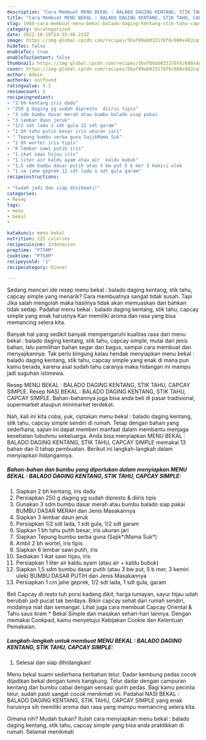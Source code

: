 ```yaml
---
description: "Cara Membuat MENU BEKAL : BALADO DAGING KENTANG, STIK TAHU, CAPCAY SIMPLEAnti Ribet"
title: "Cara Membuat MENU BEKAL : BALADO DAGING KENTANG, STIK TAHU, CAPCAY SIMPLEAnti Ribet"
slug: 1948-cara-membuat-menu-bekal-balado-daging-kentang-stik-tahu-capcay-simpleanti-ribet
category: Uncategorized
date: 2022-10-19T14:55:48.233Z
image: https://img-global.cpcdn.com/recipes/5baf89ab033176f8/680x482cq70/menu-bekal-balado-daging-kentang-stik-tahu-capcay-simple-foto-resep-utama.jpg
hideToc: false
enableToc: true
enableTocContent: false
thumbnail: https://img-global.cpcdn.com/recipes/5baf89ab033176f8/680x482cq70/menu-bekal-balado-daging-kentang-stik-tahu-capcay-simple-foto-resep-utama.jpg
cover: https://img-global.cpcdn.com/recipes/5baf89ab033176f8/680x482cq70/menu-bekal-balado-daging-kentang-stik-tahu-capcay-simple-foto-resep-utama.jpg
author: Admin
authorAv: notfound
ratingvalue: 4.3
reviewcount: 5
recipeingredient:
- "2 bh kentang iris dadu"
- "250 g daging yg sudah dipresto  diiris tipis"
- "3 sdm bumbu dasar merah atau bumbu balado siap pakai                      BUMBU DASAR MERAH dan Jenis Masakannya"
- "3 lembar daun jeruk"
- "1/2 sdt lada 1 sdt gula 12 sdt garam"
- "1 bh tahu putih besar iris ukuran jari"
- " Tepung bumbu serba guna SajikMama Suk"
- "2 bh wortel iris tipis"
- "6 lembar sawi putih iris"
- "1 ikat sawi hijau iris"
- "1 liter air kaldu ayam atau air  kaldu bubuk"
- "1,5 sdm bumbu dasar putih atau 3 bw put 5 b mer 3 kemiri ulek                      BUMBU DASAR PUTIH dan Jenis Masakannya"
- "1 cm jahe geprek 12 sdt lada 1 sdt gula garam"
recipeinstructions:

- "Sudah jadi dan siap dinikmati!"
categories:
- Resep
tags:
- menu
- bekal
- 

katakunci: menu bekal  
nutrition: 225 calories
recipecuisine: Indonesian
preptime: "PT30M"
cooktime: "PT58M"
recipeyield: "1"
recipecategory: Dinner

---
```



Sedang mencari ide resep menu bekal : balado daging kentang, stik tahu, capcay simple yang menarik? Cara membuatnya sangat tidak susah. Tapi Jika salah mengolah maka hasilnya tidak akan memuaskan dan bahkan tidak sedap. Padahal menu bekal : balado daging kentang, stik tahu, capcay simple yang enak harusnya Kan memiliki aroma dan rasa yang bisa memancing selera kita.


Banyak hal yang sedikit banyak mempengaruhi kualitas rasa dari menu bekal : balado daging kentang, stik tahu, capcay simple, mulai dari jenis bahan, lalu pemilihan bahan segar dan bagus, sampai cara membuat dan menyajikannya. Tak perlu bingung kalau hendak menyiapkan menu bekal : balado daging kentang, stik tahu, capcay simple yang enak di mana pun kamu berada, karena asal sudah tahu caranya maka hidangan ini mampu jadi suguhan istimewa.

Resep MENU BEKAL : BALADO DAGING KENTANG, STIK TAHU, CAPCAY SIMPLE. Resep NASI BEKAL : BALADO DAGING KENTANG, STIK TAHU, CAPCAY SIMPLE. Bahan-bahannya juga bisa anda beli di pasar tradisional, supermarket ataupun minimarket terdekat.


Nah, kali ini kita coba, yuk, ciptakan menu bekal : balado daging kentang, stik tahu, capcay simple sendiri di rumah. Tetap dengan bahan yang sederhana, sajian ini dapat memberi manfaat dalam membantu menjaga kesehatan tubuhmu sekeluarga. Anda bisa menyiapkan MENU BEKAL : BALADO DAGING KENTANG, STIK TAHU, CAPCAY SIMPLE memakai 13 bahan dan 0 tahap pembuatan. Berikut ini langkah-langkah dalam menyiapkan hidangannya.

<!--inarticleads1-->

##### Bahan-bahan dan bumbu yang diperlukan dalam menyiapkan MENU BEKAL : BALADO DAGING KENTANG, STIK TAHU, CAPCAY SIMPLE:

1. Siapkan 2 bh kentang, iris dadu
1. Persiapkan 250 g daging yg sudah dipresto &amp; diiris tipis
1. Gunakan 3 sdm bumbu dasar merah atau bumbu balado siap pakai                      BUMBU DASAR MERAH dan Jenis Masakannya
1. Siapkan 3 lembar daun jeruk
1. Persiapkan 1/2 sdt lada, 1 sdt gula, 1/2 sdt garam
1. Siapkan 1 bh tahu putih besar, iris ukuran jari
1. Siapkan  Tepung bumbu serba guna (Sajik*/Mama Suk*)
1. Ambil 2 bh wortel, iris tipis
1. Siapkan 6 lembar sawi putih, iris
1. Sediakan 1 ikat sawi hijau, iris
1. Persiapkan 1 liter air kaldu ayam (atau air + kaldu bubuk)
1. Siapkan 1,5 sdm bumbu dasar putih (atau 3 bw put, 5 b mer, 3 kemiri ulek)                      BUMBU DASAR PUTIH dan Jenis Masakannya
1. Persiapkan 1 cm jahe geprek, 1/2 sdt lada, 1 sdt gula, garam


Beli Capcay di resto tuh porsi kadang dikit, harga lumayan, sayur hijau udah berubah jadi pucat tak berdaya. Bikin capcay sehat dari rumah sendiri, modalnya niat dan semangat. Lihat juga cara membuat Capcay Oriental &amp; Tahu saus tiram * Bekal Simple dan masakan sehari-hari lainnya. Dengan memakai Cookpad, kamu menyetujui Kebijakan Cookie dan Ketentuan Pemakaian. 

<!--inarticleads2-->

##### Langkah-langkah untuk membuat MENU BEKAL : BALADO DAGING KENTANG, STIK TAHU, CAPCAY SIMPLE:


1. Selesai dan siap dihidangkan!

Menu bekal suami sederhana berbahan telur. Dadar kembung pedas cocok dijadikan bekal dengan tumis kangkung. Telur dadar dengan campuran kentang dan bumbu cabai dengan sensasi gurih pedas. Bagi kamu pecinta telur, sudah pasti sangat cocok menikmati ini. Padahal NASI BEKAL : BALADO DAGING KENTANG, STIK TAHU, CAPCAY SIMPLE yang enak harusnya sih memiliki aroma dan rasa yang mampu memancing selera kita. 

Gimana nih? Mudah bukan? Itulah cara menyiapkan menu bekal : balado daging kentang, stik tahu, capcay simple yang bisa anda praktikkan di rumah. Selamat menikmati
